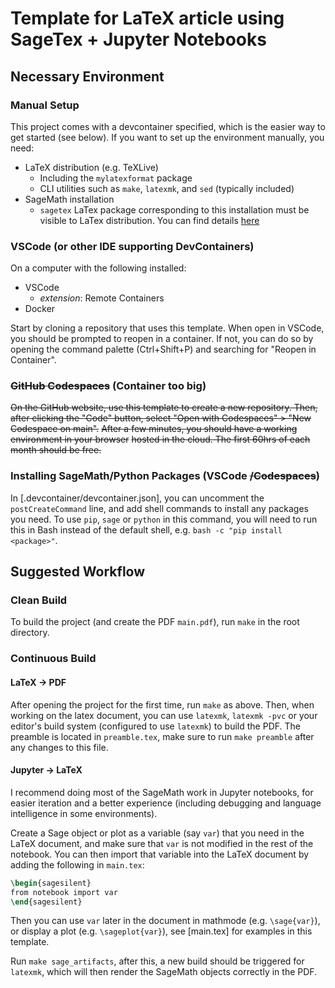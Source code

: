 # Template for LaTeX article using SageTex + Jupyter Notebooks

## Necessary Environment

### Manual Setup
This project comes with a devcontainer specified, which is the easier way to
get started (see below). If you want to set up the environment manually, you
need:
- LaTeX distribution (e.g. TeXLive)
  - Including the `mylatexformat` package
  - CLI utilities such as `make`, `latexmk`, and `sed` (typically included)
- SageMath installation
  - `sagetex` LaTex package corresponding to this installation must be visible
    to LaTex distribution. You can find details
    [here](https://doc.sagemath.org/html/en/tutorial/sagetex.html#sec-sagetex-install)

### VSCode (or other IDE supporting DevContainers)
On a computer with the following installed:
- VSCode
  - *extension*: Remote Containers
- Docker

Start by cloning a repository that uses this template. When open in VSCode,
you should be prompted to reopen in a container. If not, you can do so by
opening the command palette (Ctrl+Shift+P) and searching for "Reopen in Container".

### ~~GitHub Codespaces~~ (Container too big)
~~On the GitHub website, use this template to create a new repository. Then,~~
~~after clicking the "Code" button, select "Open with Codespaces" > "New~~
~~Codespace on main".~~
~~After a few minutes, you should have a working environment in your browser~~
~~hosted in the cloud. The first 60hrs of each month should be free.~~

### Installing SageMath/Python Packages (VSCode ~~/Codespaces~~)
In [.devcontainer/devcontainer.json], you can uncomment the
`postCreateCommand` line, and add shell commands to install any packages you
need.
To use `pip`, `sage` or `python` in this command, you will need to run this in
Bash instead of the default shell, e.g. `bash -c "pip install <package>"`.

## Suggested Workflow

### Clean Build
To build the project (and create the PDF `main.pdf`), run `make` in the root
directory.

### Continuous Build

#### LaTeX -> PDF
After opening the project for the first time, run `make` as above.
Then, when working on the latex document, you can use `latexmk`,
`latexmk -pvc` or your editor's build system (configured to use `latexmk`) to
build the PDF.
The preamble is located in `preamble.tex`, make sure to run `make preamble`
after any changes to this file.

#### Jupyter -> LaTeX
I recommend doing most of the SageMath work in Jupyter notebooks, for easier
iteration and a better experience (including debugging and language
intelligence in some environments).

Create a Sage object or plot as a variable (say `var`) that you need in the
LaTeX document, and make sure that `var` is not modified in the rest of the
notebook.
You can then import that variable into the LaTeX document by adding the
following in `main.tex`:

```latex
\begin{sagesilent}
from notebook import var
\end{sagesilent}
```

Then you can use `var` later in the document in mathmode (e.g. `\sage{var}`),
or display a plot (e.g. `\sageplot{var}`), see [main.tex] for examples in this
template.

Run `make sage_artifacts`, after this, a new build should be triggered for
`latexmk`, which will then render the SageMath objects correctly in the PDF.
